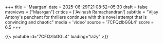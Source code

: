 +++
title = 'Maargan'
date = 2025-06-29T21:08:52+05:30
draft = false
mreviews = ["Maargan"]
critics = ['Avinash Ramachandran']
subtitle = "Vijay Antony's penchant for thrillers continues with this novel attempt that is convincing and chaotic"
media = 'video'
source = '7CFQzlbGGL4'
score = 6.5
+++

{{< youtube id="7CFQzlbGGL4" loading="lazy" >}}
